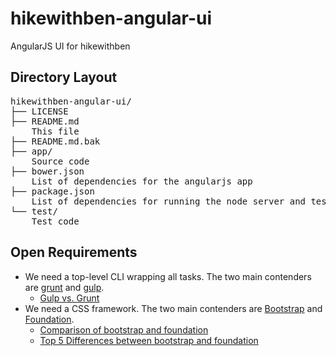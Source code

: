 hikewithben-angular-ui
======================

AngularJS UI for hikewithben

## Directory Layout

<pre>
hikewithben-angular-ui/
├── LICENSE
├── README.md
    This file
├── README.md.bak
├── app/
    Source code
├── bower.json
    List of dependencies for the angularjs app
├── package.json
    List of dependencies for running the node server and testing
└── test/
    Test code
</pre>

## Open Requirements
- We need a top-level CLI wrapping all tasks. The two main contenders are [grunt](http://gruntjs.com/) and [gulp](http://gulpjs.com/).
  - [Gulp vs. Grunt](http://markdalgleish.github.io/presentation-build-wars-gulp-vs-grunt/#1)
- We need a CSS framework.  The two main contenders are [Bootstrap](http://getbootstrap.com/) and [Foundation](http://foundation.zurb.com/).
  - [Comparison of bootstrap and foundation](http://responsive.vermilion.com/compare.php)
  - [Top 5 Differences between bootstrap and foundation](https://medium.com/frontend-and-beyond/8b3812c7007c)
